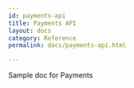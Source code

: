 ```yaml
---
id: payments-api
title: Payments API
layout: docs
category: Reference
permalink: docs/payments-api.html

---
```


Sample doc for Payments